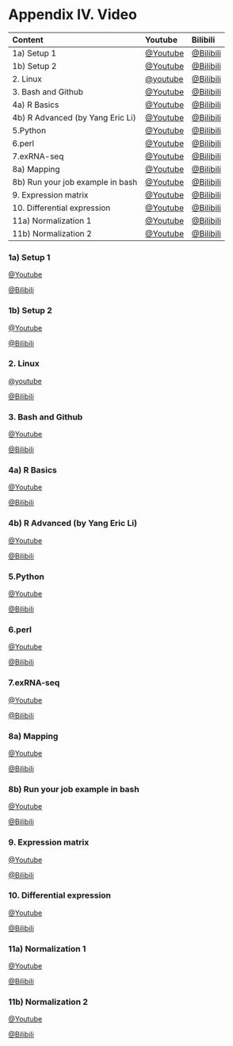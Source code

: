 # Appendix IV. Video


| Content | Youtube | Bilibili |
| :--- | :--- | :--- |
| 1a\) Setup 1  |[@Youtube](https://youtu.be/o7nVOmj0pWA)  |[@Bilibili](https://player.bilibili.com/player.html?aid=30590084&cid=53392076&page=1)  |
| 1b\) Setup 2  | [@Youtube](https://youtu.be/fM0bRuXz9F8) | [@Bilibili](https://player.bilibili.com/player.html?aid=30617423&cid=53443343&page=1) |
| 2. Linux  |[@youtube](https://youtu.be/cOmJvMjn5CU)  |[@Bilibili](https://player.bilibili.com/player.html?aid=30590225&cid=53392482&page=1)  |
| 3. Bash and Github  |[@Youtube](https://youtu.be/mXAdfWw-OBg)  |[@Bilibili](https://player.bilibili.com/player.html?aid=30590318&cid=53392706&page=1)  |
| 4a\) R Basics  | [@Youtube](https://youtu.be/A0YKZgxvpXM) | [@Bilibili](https://player.bilibili.com/player.html?aid=30590474&cid=53392848&page=1) |
|4b\) R Advanced \(by Yang Eric Li\)   |[@Youtube](https://youtu.be/HeIAZ3pgsxQ)  |[@Bilibili](https://player.bilibili.com/player.html?aid=30625984&cid=53458279&page=1)  |
| 5.Python  |[@Youtube](https://youtu.be/ysW-14kuwhs)  |[@Bilibili](https://player.bilibili.com/player.html?aid=30590828&cid=53393333&page=1)  |
| 6.perl  |[@Youtube](https://youtu.be/2jOGbVfuyjA)  |[@Bilibili](https://player.bilibili.com/player.html?aid=30590572&cid=53393101&page=1)  |
| 7.exRNA-seq  |[@Youtube](https://youtu.be/ovSVpqcDB8o)  | [@Bilibili](https://player.bilibili.com/player.html?aid=30591172&cid=53394108&page=1) |
| 8a\) Mapping  |[@Youtube](https://youtu.be/5v2fbx93TF4)  | [@Bilibili](https://player.bilibili.com/player.html?aid=30591535&cid=53394590&page=1) |
| 8b\) Run your job example in bash  |[@Youtube](https://youtu.be/BqxHRxxBVeQ)  |[@Bilibili](https://player.bilibili.com/player.html?aid=30592322&cid=53396126&page=1)  |
| 9. Expression matrix  |[@Youtube](https://youtu.be/DPGpPuzVg_o)  |[@Bilibili](https://player.bilibili.com/player.html?aid=30592382&cid=53396383&page=1)  |
| 10. Differential expression  |[@Youtube](https://youtu.be/xGocWkPqgOA)  | [@Bilibili](https://player.bilibili.com/player.html?aid=30592492&cid=53396615&page=1) |
| 11a\) Normalization 1  |[@Youtube](https://youtu.be/QCxNIGrTWh0)  |[@Bilibili](https://player.bilibili.com/player.html?aid=30592584&cid=53396844&page=1)  |
| 11b\) Normalization 2  |[@Youtube](https://youtu.be/QDy2grY78DE)  | [@Bilibili](https://player.bilibili.com/player.html?aid=30592643&cid=53396972&page=1) |


### 1a\) Setup 1

[@Youtube](https://youtu.be/o7nVOmj0pWA)

[@Bilibili](https://player.bilibili.com/player.html?aid=30590084&cid=53392076&page=1)

### 1b\) Setup 2

[@Youtube](https://youtu.be/fM0bRuXz9F8)

[@Bilibili](https://player.bilibili.com/player.html?aid=30617423&cid=53443343&page=1)


### 2. Linux

[@youtube](https://youtu.be/cOmJvMjn5CU)

[@Bilibili](https://player.bilibili.com/player.html?aid=30590225&cid=53392482&page=1)

### 3. Bash and Github

[@Youtube](https://youtu.be/mXAdfWw-OBg)

[@Bilibili](https://player.bilibili.com/player.html?aid=30590318&cid=53392706&page=1)

### 4a\) R Basics

[@Youtube](https://youtu.be/A0YKZgxvpXM)

[@Bilibili](https://player.bilibili.com/player.html?aid=30590474&cid=53392848&page=1)

### 4b\) R Advanced \(by Yang Eric Li\)

[@Youtube](https://youtu.be/HeIAZ3pgsxQ)

[@Bilibili](https://player.bilibili.com/player.html?aid=30625984&cid=53458279&page=1)

### 5.Python

[@Youtube](https://youtu.be/ysW-14kuwhs)

[@Bilibili](https://player.bilibili.com/player.html?aid=30590828&cid=53393333&page=1)

### 6.perl

[@Youtube](https://youtu.be/2jOGbVfuyjA)

[@Bilibili](https://player.bilibili.com/player.html?aid=30590572&cid=53393101&page=1)

### 7.exRNA-seq

[@Youtube](https://youtu.be/ovSVpqcDB8o)

[@Bilibili](https://player.bilibili.com/player.html?aid=30591172&cid=53394108&page=1)

### 8a\) Mapping

[@Youtube](https://youtu.be/5v2fbx93TF4)

[@Bilibili](https://player.bilibili.com/player.html?aid=30591535&cid=53394590&page=1)

### 8b\) Run your job example in bash

[@Youtube](https://youtu.be/BqxHRxxBVeQ)

[@Bilibili](https://player.bilibili.com/player.html?aid=30592322&cid=53396126&page=1)

### 9. Expression matrix

[@Youtube](https://youtu.be/DPGpPuzVg_o)

[@Bilibili](https://player.bilibili.com/player.html?aid=30592382&cid=53396383&page=1)

### 10. Differential expression

[@Youtube](https://youtu.be/xGocWkPqgOA)

[@Bilibili](https://player.bilibili.com/player.html?aid=30592492&cid=53396615&page=1)

### 11a\) Normalization 1

[@Youtube](https://youtu.be/QCxNIGrTWh0)

[@Bilibili](https://player.bilibili.com/player.html?aid=30592584&cid=53396844&page=1)

### 11b\) Normalization 2

[@Youtube](https://youtu.be/QDy2grY78DE)

[@Bilibili](https://player.bilibili.com/player.html?aid=30592643&cid=53396972&page=1)

